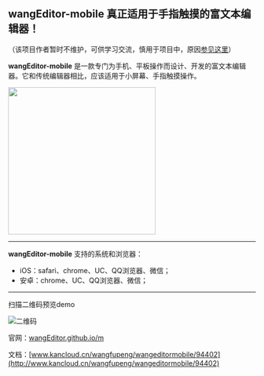 ## wangEditor-mobile 真正适用于手指触摸的富文本编辑器！

（该项目作者暂时不维护，可供学习交流，慎用于项目中，原因[参见这里](http://www.kancloud.cn/wangfupeng/wangeditor2/139064)）

**wangEditor-mobile** 是一款专门为手机、平板操作而设计、开发的富文本编辑器。它和传统编辑器相比，应该适用于小屏幕、手指触摸操作。

<img src="http://box.kancloud.cn/2015-12-16_5671787d60766.png" width="300" style="width:300px">

-------------------

**wangEditor-mobile** 支持的系统和浏览器：

- iOS：safari、chrome、UC、QQ浏览器、微信；
- 安卓：chrome、UC、QQ浏览器、微信；

-------------------

扫描二维码预览demo

![二维码](http://images2015.cnblogs.com/blog/138012/201511/138012-20151123204103952-2028180164.png)

官网：[wangEditor.github.io/m](http://wangeditor.github.io/m/)

文档：[www.kancloud.cn/wangfupeng/wangeditormobile/94402](http://www.kancloud.cn/wangfupeng/wangeditormobile/94402)